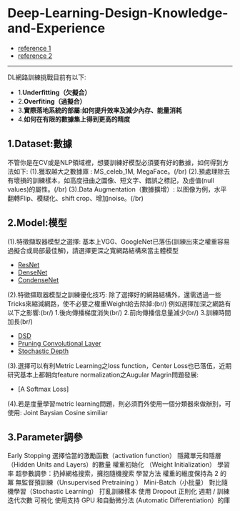 # Deep-Learning-Design-Knowledge-and-Experience
- [reference 1](https://www.zhihu.com/people/zhou-yi-nan-42/activities)
- [reference 2](https://www.leiphone.com/news/201701/gOwAU7YFQkJcFkVB.html)
---
DL網路訓練挑戰目前有以下:
- 1.**Underfitting（欠擬合）**
- 2.**Overfiting（過擬合）**
- 3.**實際落地系統的部屬:如何提升效率及減少內存、能量消耗**
- 4.**如何在有限的數據集上得到更高的精度**


## 1.Dataset:數據
不管你是在CV或是NLP領域裡，想要訓練好模型必須要有好的數據，如何得到方法如下:
(1).獲取越大之數據庫 : MS_celeb_1M, MegaFace。(/br)
(2).預處理除去有壞損的訓練樣本，如高度扭曲之圖像、短文字、錯誤之標記，及虛值(null values)的屬性。(/br)
(3).Data Augmentation（數據擴增）: 以图像为例，水平翻轉Flip、模糊化、shift crop、增加noise。(/br)


## 2.Model:模型
(1).特徵擷取器模型之選擇:
基本上VGG、GoogleNet已落伍(訓練出來之權重容易過擬合或局部最佳解)，請選擇更深之寬網路結構來當主體模型
- [ResNet](https://arxiv.org/pdf/1512.03385.pdf)
- [DenseNet](https://arxiv.org/pdf/1608.06993.pdf)
- [CondenseNet](https://arxiv.org/pdf/1711.09224.pdf)

(2).特徵擷取器模型之訓練優化技巧:
除了選擇好的網路結構外，還需透過一些Tricks來縮減網路，使不必要之權重Weight給去除掉:(br/)
例如選擇加深之網路有以下之影響:(br/)
1.後向傳播梯度消失(br/)
2.前向傳播信息量減少(br/)
3.訓練時間加長(br/)
- [DSD](https://arxiv.org/abs/1607.04381)
- [Pruning Convolutional Layer](https://arxiv.org/pdf/1611.06440.pdf)
- [Stochastic Depth](https://arxiv.org/pdf/1603.09382.pdf)

(3).選擇可以有利Metric Learning之loss function，Center Loss也已落伍，近期研究基本上都朝向feature normalization之Augular Magrin問題發展:
- [A Softmax Loss]

(4).若是度量學習metric learning問題，則必須而外使用一個分類器來做辦別，可使用:
Joint Baysian
Cosine similiar




## 3.Parameter調參
Early Stopping
選擇恰當的激勵函數（activation function）
隱藏單元和隱層（Hidden Units and Layers）的數量
權重初始化 （Weight Initialization）
學習率
超參數調參：扔掉網格搜索，擁抱隨機搜索
學習方法
權重的維度保持為 2 的冪
無監督預訓練（Unsupervised Pretraining ）
Mini-Batch（小批量） 對比隨機學習（Stochastic Learning）
打亂訓練樣本
使用 Dropout 正則化
週期 / 訓練迭代次數
可視化
使用支持 GPU 和自動微分法 (Automatic Differentiation）的庫



